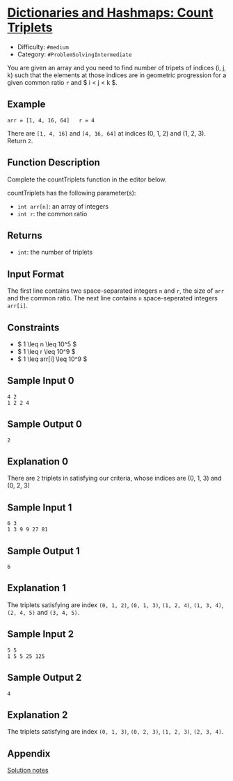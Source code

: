 # [Dictionaries and Hashmaps: Count Triplets](https://www.hackerrank.com/challenges/count-triplets-1)

- Difficulty:  `#medium`
- Category: `#ProblemSolvingIntermediate`

You are given an array and you need to find number of
tripets of indices (i, j, k) such that the elements at
those indices are in geometric progression for a given
common ratio `r` and $ i < j < k $.

## Example

`arr = [1, 4, 16, 64]   r = 4`

There are `[1, 4, 16]` and `[4, 16, 64]` at indices  (0, 1, 2) and (1, 2, 3).
Return `2`.

## Function Description

Complete the countTriplets function in the editor below.

countTriplets has the following parameter(s):

- `int arr[n]`: an array of integers
- `int r`: the common ratio

## Returns

- `int`: the number of triplets

## Input Format

The first line contains two space-separated integers `n` and `r`,
the size of `arr` and the common ratio.
The next line contains `n` space-seperated integers `arr[i]`.

## Constraints

- $ 1 \leq n \leq 10^5 $
- $ 1 \leq r \leq 10^9 $
- $ 1 \leq arr[i] \leq 10^9 $

## Sample Input 0

```text
4 2
1 2 2 4
```

## Sample Output 0

```text
2
```

## Explanation 0

There are `2` triplets in satisfying our criteria,
whose indices are (0, 1, 3) and (0, 2, 3)

## Sample Input 1

```text
6 3
1 3 9 9 27 81
```

## Sample Output 1

```text
6
```

## Explanation 1

The triplets satisfying are index
`(0, 1, 2)`, `(0, 1, 3)`, `(1, 2, 4)`, `(1, 3, 4)`, `(2, 4, 5)` and `(3, 4, 5)`.

## Sample Input 2

```text
5 5
1 5 5 25 125
```

## Sample Output 2

```text
4
```

## Explanation 2

The triplets satisfying are index
`(0, 1, 3)`, `(0, 2, 3)`, `(1, 2, 3)`, `(2, 3, 4)`.

## Appendix

[Solution notes](count_triplets_1-solution-notes.md)
